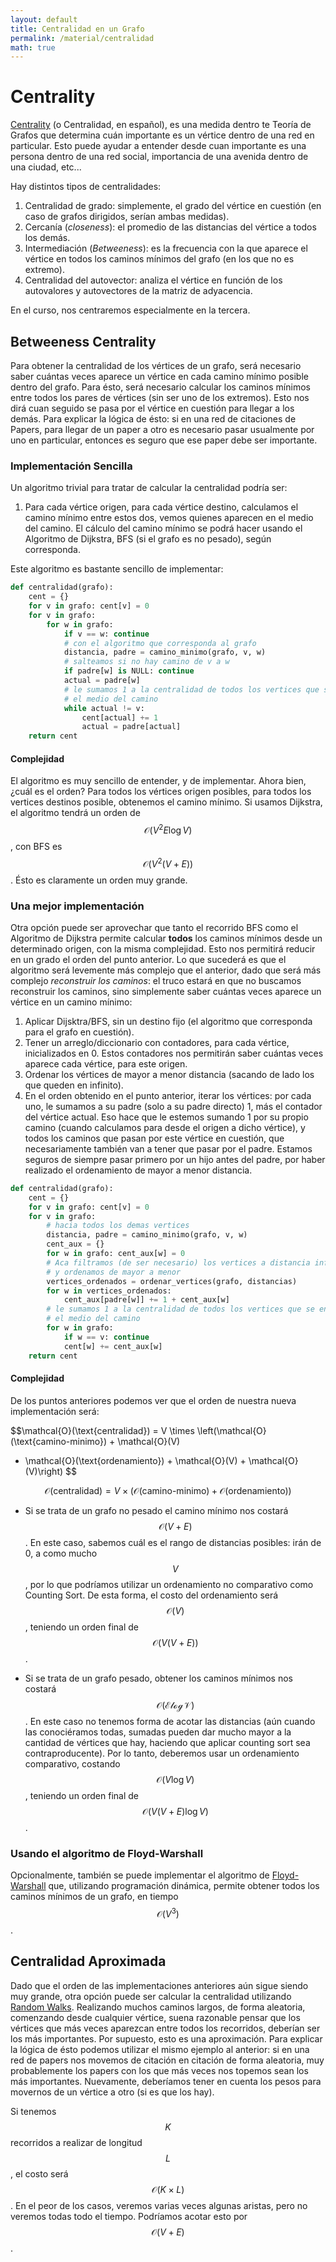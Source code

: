 ```yaml
---
layout: default
title: Centralidad en un Grafo
permalink: /material/centralidad
math: true
---
```


# Centrality

[Centrality](https://en.wikipedia.org/wiki/Betweenness_centrality) (o Centralidad, en español), 
es una medida dentro te Teoría de Grafos que determina cuán importante es un vértice dentro de una red 
en particular. Esto puede ayudar a entender desde cuan importante es una persona dentro de una red social, 
importancia de una avenida dentro de una ciudad, etc...

Hay distintos tipos de centralidades:
1. Centralidad de grado: simplemente, el grado del vértice en cuestión (en caso de grafos dirigidos,
serían ambas medidas).
2. Cercanía (_closeness_): el promedio de las distancias del vértice a todos los demás.
3. Intermediación (_Betweeness_): es la frecuencia con la que aparece el vértice en todos los caminos
mínimos del grafo (en los que no es extremo).
4. Centralidad del autovector: analiza el vértice en función de los autovalores y autovectores de la 
matriz de adyacencia. 

En el curso, nos centraremos especialmente en la tercera.

## Betweeness Centrality

Para obtener la centralidad de los vértices de un grafo, será necesario saber cuántas veces aparece un 
vértice en cada camino mínimo posible dentro del grafo. Para ésto, será necesario calcular los caminos 
mínimos entre todos los pares de vértices (sin ser uno de los extremos). Esto nos dirá cuan seguido
se pasa por el vértice en cuestión para llegar a los demás. Para explicar la lógica de ésto: si 
en una red de citaciones de Papers, para llegar de un paper a otro es necesario pasar usualmente 
por uno en particular, entonces es seguro que ese paper debe ser importante.

### Implementación Sencilla

Un algoritmo trivial para tratar de calcular la centralidad podría ser:

1. Para cada vértice origen, para cada vértice destino, calculamos el camino mínimo entre estos dos, 
vemos quienes aparecen en el medio del camino. El cálculo del camino mínimo se podrá hacer usando el
Algoritmo de Dijkstra, BFS (si el grafo es no pesado), según corresponda.

Este algoritmo es bastante sencillo de implementar:
```python
def centralidad(grafo):
    cent = {}
    for v in grafo: cent[v] = 0
    for v in grafo:
        for w in grafo:
            if v == w: continue
            # con el algoritmo que corresponda al grafo
            distancia, padre = camino_minimo(grafo, v, w) 
            # salteamos si no hay camino de v a w
            if padre[w] is NULL: continue 
            actual = padre[w]
            # le sumamos 1 a la centralidad de todos los vertices que se encuentren en 
            # el medio del camino
            while actual != v:
                cent[actual] += 1
                actual = padre[actual]
    return cent
```

#### Complejidad

El algoritmo es muy sencillo de entender, y de implementar. Ahora bien, ¿cuál es el orden? Para todos los
vértices origen posibles, para todos los vertices destinos posible, obtenemos el camino mínimo. Si usamos
Dijkstra, el algoritmo tendrá un orden de $$\mathcal{O}(V^2 E \log V)$$, con BFS es 
$$\mathcal{O}(V^2(V+E))$$. Ésto es claramente un orden muy grande. 

### Una mejor implementación

Otra opción puede ser aprovechar que tanto el recorrido BFS como el Algoritmo de Dijkstra permite calcular
**todos** los caminos mínimos desde un determinado origen, con la misma complejidad. Esto nos permitirá
reducir en un grado el orden del punto anterior. Lo que sucederá es que el algoritmo será levemente más
complejo que el anterior, dado que será más complejo _reconstruir los caminos_: el truco estará en que
no buscamos reconstruir los caminos, sino simplemente saber cuántas veces aparece un vértice en un camino
mínimo:
1. Aplicar Dijsktra/BFS, sin un destino fijo (el algoritmo que corresponda para el grafo en cuestión).
1. Tener un arreglo/diccionario con contadores, para cada vértice, inicializados en 0. Estos contadores 
nos permitirán saber cuántas veces aparece cada vértice, para este origen.
1. Ordenar los vértices de mayor a menor distancia (sacando de lado los que queden en infinito).
1. En el orden obtenido en el punto anterior, iterar los vértices: por cada uno, le sumamos a su 
padre (solo a su padre directo) 1, más el contador del vértice actual. Eso hace que le estemos sumando 1
por su propio camino (cuando calculamos para desde el origen a dicho vértice), y todos los caminos que
pasan por este vértice en cuestión, que necesariamente también van a tener que pasar por el padre. 
Estamos seguros de siempre pasar primero por un hijo antes del padre, por haber realizado el 
ordenamiento de mayor a menor distancia.

```python
def centralidad(grafo):
    cent = {}
    for v in grafo: cent[v] = 0
    for v in grafo:
        # hacia todos los demas vertices
        distancia, padre = camino_minimo(grafo, v, w)
        cent_aux = {}
        for w in grafo: cent_aux[w] = 0
        # Aca filtramos (de ser necesario) los vertices a distancia infinita, 
        # y ordenamos de mayor a menor
        vertices_ordenados = ordenar_vertices(grafo, distancias) 
        for w in vertices_ordenados:
            cent_aux[padre[w]] += 1 + cent_aux[w]
        # le sumamos 1 a la centralidad de todos los vertices que se encuentren en 
        # el medio del camino
        for w in grafo:
            if w == v: continue
            cent[w] += cent_aux[w]
    return cent
```
#### Complejidad

De los puntos anteriores podemos ver que el orden de nuestra nueva implementación será:

$$\mathcal{O}(\text{centralidad}) = V \times \left(\mathcal{O}(\text{camino-minimo}) + \mathcal{O}(V) 
+ \mathcal{O}(\text{ordenamiento}) + \mathcal{O}(V) + \mathcal{O}(V)\right) $$

$$\mathcal{O}(\text{centralidad}) = V \times \left(\mathcal{O}(\text{camino-minimo}) + 
 \mathcal{O}(\text{ordenamiento})\right)$$

* Si se trata de un grafo no pesado el camino mínimo nos costará $$\mathcal{O}(V+E)$$. En este caso,
sabemos cuál es el rango de distancias posibles: irán de 0, a como mucho $$V$$, por lo que podríamos 
utilizar un ordenamiento no comparativo como Counting Sort. De esta forma, el costo del ordenamiento
será $$\mathcal{O}(V)$$, teniendo un orden final de $$\mathcal{O}(V(V+E))$$.

* Si se trata de un grafo pesado, obtener los caminos mínimos nos costará $$\mathcal{O(E\log V)}$$. En
este caso no tenemos forma de acotar las distancias (aún cuando las conociéramos todas, sumadas pueden
dar mucho mayor a la cantidad de vértices que hay, haciendo que aplicar counting sort sea 
contraproducente). Por lo tanto, deberemos usar un ordenamiento comparativo, costando
$$\mathcal{O}(V \log V)$$, teniendo un orden final de $$\mathcal{O}(V (V+E) \log V)$$.


### Usando el algoritmo de Floyd-Warshall

Opcionalmente, también se puede implementar el algoritmo de 
[Floyd-Warshall](https://en.wikipedia.org/wiki/Floyd%E2%80%93Warshall_algorithm) que, utilizando 
programación dinámica, permite obtener todos los caminos mínimos de un grafo, en tiempo
$$\mathcal{O}(V^3)$$.

## Centralidad Aproximada

Dado que el orden de las implementaciones anteriores aún sigue siendo muy grande, otra opción puede ser
calcular la centralidad utilizando [Random Walks](random_walks). Realizando muchos caminos largos, de
forma aleatoria, comenzando desde cualquier vértice, suena razonable pensar que los vértices que más
veces aparezcan entre todos los recorridos, deberían ser los más importantes. Por supuesto, esto es una
aproximación. Para explicar la lógica de ésto podemos utilizar el mismo ejemplo al anterior: si en una 
red de papers nos movemos de citación en citación de forma aleatoria, muy probablemente los papers con los
que más veces nos topemos sean los más importantes. Nuevamente, deberíamos tener en cuenta los pesos para
movernos de un vértice a otro (si es que los hay).

Si tenemos $$K$$ recorridos a realizar de longitud $$L$$, el costo será $$\mathcal{O}(K \times L)$$. En el
peor de los casos, veremos varias veces algunas aristas, pero no veremos todas todo el tiempo. Podríamos 
acotar esto por $$\mathcal{O}(V + E)$$.

